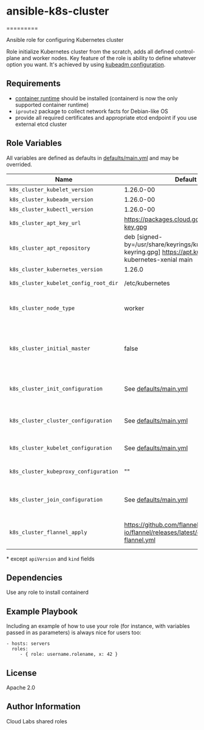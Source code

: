 # ansible-k8s-cluster
=========

Ansible role for configuring Kubernetes cluster

Role initialize Kubernetes cluster from the scratch, adds all defined control-plane and worker nodes. Key feature of the role is ability to define whatever option you want. It's achieved by using [kubeadm configuration](https://kubernetes.io/docs/reference/config-api/kubeadm-config.v1beta3/).

Requirements
------------

- [container runtime](https://kubernetes.io/docs/setup/production-environment/container-runtimes/) should be installed (containerd is now the only supported container runtime)
- `iproute2` package to collect network facts for Debian-like OS
- provide all required certificates and appropriate etcd endpoint if you use external etcd cluster 

Role Variables
--------------

All variables are defined as defaults in [defaults/main.yml](defaults/main.yml) and may be overrided.

| Name           | Default value | Description                        |
| -------------- | ------------- | -----------------------------------|
|`k8s_cluster_kubelet_version`|1.26.0-00|kubelet version|
|`k8s_cluster_kubeadm_version`|1.26.0-00|kubeadm version|
|`k8s_cluster_kubectl_version`|1.26.0-00|kubectl version|
|`k8s_cluster_apt_key_url`|https://packages.cloud.google.com/apt/doc/apt-key.gpg||
|`k8s_cluster_apt_repository`|deb [signed-by=/usr/share/keyrings/kubernetes-archive-keyring.gpg] https://apt.kubernetes.io/ kubernetes-xenial main||
|`k8s_cluster_kubernetes_version`|1.26.0|Kubernetes version|
|`k8s_cluster_kubelet_config_root_dir`|/etc/kubernetes|Default kubelet configuration directory|
|`k8s_cluster_node_type`|worker|Default node type. If you need to init or join master, you should set this variable to 'master'|
|`k8s_cluster_initial_master`|false|This variable identifies initial master node to initialize cluster. It should be assigned to the only node with 'true' value|
|`k8s_cluster_init_configuration`|See [defaults/main.yml](defaults/main.yml)|Represents `kind: InitConfiguration` of the cluster in pure yaml format|
|`k8s_cluster_cluster_configuration`|See [defaults/main.yml](defaults/main.yml)|Represents `kind: ClusterConfiguration` of the cluster in pure yaml format|
|`k8s_cluster_kubelet_configuration`|See [defaults/main.yml](defaults/main.yml)|Represents `kind: KubeletConfiguration` in pure yaml format|
|`k8s_cluster_kubeproxy_configuration`|""|Represents `kind: KubeproxyConfiguration` in pure yaml format|
|`k8s_cluster_join_configuration`|See [defaults/main.yml](defaults/main.yml)|Represents `kind: JoinConfiguration` of the cluster in pure yaml format|
|`k8s_cluster_flannel_apply`|https://github.com/flannel-io/flannel/releases/latest/download/kube-flannel.yml|Flannel configuration. Will be removed or significantly changed in the future|

\* except `apiVersion` and `kind` fields

Dependencies
------------

Use any role to install containerd

Example Playbook
----------------

Including an example of how to use your role (for instance, with variables passed in as parameters) is always nice for users too:

    - hosts: servers
      roles:
         - { role: username.rolename, x: 42 }

License
-------

Apache 2.0

Author Information
------------------

Cloud Labs shared roles
